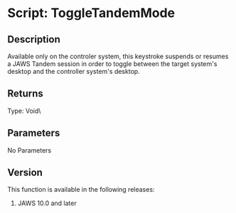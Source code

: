 # Script: ToggleTandemMode

## Description

Available only on the controler system, this keystroke suspends or
resumes a JAWS Tandem session in order to toggle between the target
system\'s desktop and the controller system\'s desktop.

## Returns

Type: Void\

## Parameters

No Parameters

## Version

This function is available in the following releases:

1.  JAWS 10.0 and later
